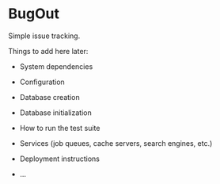# BugOut

Simple issue tracking.

Things to add here later:
* System dependencies

* Configuration

* Database creation

* Database initialization

* How to run the test suite

* Services (job queues, cache servers, search engines, etc.)

* Deployment instructions

* ...
